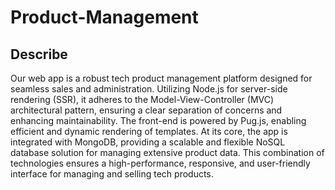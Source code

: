 # Product-Management
## Describe
Our web app is a robust tech product management platform designed for seamless sales and administration. Utilizing Node.js for server-side rendering (SSR), it adheres to the Model-View-Controller (MVC) architectural pattern, ensuring a clear separation of concerns and enhancing maintainability. The front-end is powered by Pug.js, enabling efficient and dynamic rendering of templates. At its core, the app is integrated with MongoDB, providing a scalable and flexible NoSQL database solution for managing extensive product data. This combination of technologies ensures a high-performance, responsive, and user-friendly interface for managing and selling tech products.
